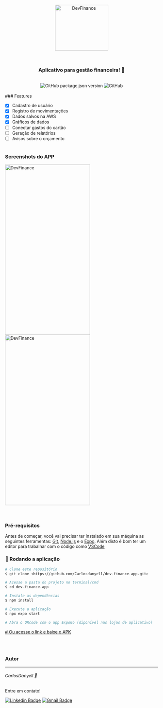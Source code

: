 
<p align="center">
    <img src="https://lh3.googleusercontent.com/xLRGTcVdfjCo2FnvGDOAPk4rwjRMISVkgAOUzAf3zVsrVCZQhzw1PFL89uKlomwUD9FpidJ3RrgBrHS2i0iuwSbIb3rqSKXVzblqjR5_Np4SS7vr9BB-WNRy-grR1DRR5ZRzuWzeWE9bBEYLuP_EtHCQyfCBNmAeSifl7svGPYmuZjf8c4T2EWlJicQpUQZY6xT2-lyeXvRF8sFgUgpw58LbX-o7xktewAHqih6SdV-Es3R9_LRXF8apYLGfCSobDWXWEycfpMWHwmat43Gc7FutQYZyZUTnhDJsEHQkexvJcEwUMR3_V2-RzHL5ZeGmm98L_C2irYh7H2B1dSDP0eaIJuzJCLjq64t3l74dCIdChSRAS110xlwhX0EU8qDcJNSBSaekiTQ6CoH76RLLmaDX6D0WgK5lHidFBHetXdY9fRNNnojPGIO32uxOGaAfOB9p3pynEy4CzpFvwp1UObEwp3qkx32tpAlaUI7OecK8kfM-Ay065KiyqlN1N3-_lW4znlQtO0S89ZcoTOODEWRKTXwZezPnz4_ezmrAl3ERch-wHX_pkjbv8LZh2Tm28eXGSv4tTnX8A4rFYvM3GKS4Kckry0YxyQc2DadPvTb2a0HA8_3k_ncbCOJ7OEM3XSXHPtnZRfdhP75XPOJCsGDiZ6IJuC-8mrynZzxaDlEP_jdeH9IdOA9WC3LG926NWRoV20fy8L-ZTvzk-0Xcz-GNHknnaIAy4f2eFP9cMhd8OxRYvbeoky2221K94jDGPMHlZL7LWSbNwVv2Skk9BVxxOD64jaaZLqznBcK_SpxwdC73Oq9llbrSVKMpzgPmkqDuuWX71lsTI2l5u35Bkj01ydPWu2ViF-BPG1nMdXWUgEbW63nScBeISIFLTIeYnfbxit3ZaGnpMN3ECgnhtDukSeh7V7pScOL6frkTESZi9thT=w554-h493-no?authuser=0" height="150" width="175" alt="DevFinance" />
</p>
<br>
<h3 align="center">Aplicativo para gestão financeira! 🚀</h3>
<br>
<div align="center">
    <img alt="GitHub package.json version" src="https://img.shields.io/github/package-json/v/Carlosdanyell/dev-finance-app?">
    <img alt="GitHub" src="https://img.shields.io/github/license/Carlosdanyell/dev-finance-app?label=LICENCE">
</div>
<br>
### Features

- [x] Cadastro de usuário
- [x] Registro de movimentações
- [x] Dados salvos na AWS
- [x] Gráficos de dados
- [ ] Conectar gastos do cartão
- [ ] Geração de relatórios
- [ ] Avisos sobre o orçamento
<br><br>
### Screenshots do APP

<div>
 <img src="https://lh3.googleusercontent.com/KmM6r-BS-4lbdiZyMyDP4JlowbDH2YL7BCTn_qoacpLK0rFUSv58lYqswb6gqkZzAyd16adcFO3Z0vHNz7lvS1FNjB_fjdUMOxE6UD1RIZ6ewIKP86sPIP2OpE8M1STWBZ6bnYz8grSrHZyYguKSAQyIV_cYd2pNTtQjwvPT4-pT-fU6DSuxxeH0GJlHnRx3TIpyZ1vvPyELa8mlFddX3UbCz35ikLT4aVgvwkCStxm1AfswAIaQhwvwy5frNcgnWPAunV5bg_svZjKRvAgkJrs157CrH74evWIAtqCzEQms_j9BKvt6NpA-X8ODir6B_An6ZBPyHn2dquhcTBGJmlptk5ZkPgauocVfgTZE3yPbNgfF1dLEeNF-gUIsP5AQ8d9AlLdqOiVPj9cCKvezvjujmwtr7X068712GEYhFp7zHXjwr2FA_9U-8ZvVS6NtQmOCLJIlsCzLTll5sfqiP4WH98yH5pD61cGO1XTGzdtJAYVOb6FCKtlY6kd_sIZLIsAomtJ37cidb52rHTOEJXem44TZWV3skSPfMZGpVsL2xdsJtWyACHgq57Oo-kKEMnEF0ZF5dshOYHl5hS-5X47q6X9jguF8wJaDCbWWFR6TvfnCcuJaelgRGW6xGLJY464w6DEDD5PVjiC_4cF5K7xMfQwLpLU0uKLkW5MsXZRfPqJLphsCHg0ewOi3zs9KmD542tGLJbLhFaVfskrwKOAndO59urKrD7tTj2ixeZ1gare_ChTAVggLMSVopn_f5opfTI6dgweMTBNNiziZaj9jffRwsHFxbTpiPOCkhq7_NJO0k8hZwRlEwn1wtce-zKAVEZbFG1irk6UiX8U1cWVFxJPgjei_tsxWiByZquL1BBfmo4UpZ2TIYSnw_5XbjpJil5RsLGjwuVlvggmsSrSP82ncsCVUzEJle99IwTT4s9mj=w449-h947-no?authuser=0" height="560" width="280" alt="DevFinance" />
 <img src="https://lh3.googleusercontent.com/hN9iNxZlfOJ0M3eZtVmdRGwCnTbpOJFXSfeShYqEJsS-eMDjkhqZQnJHPA26J5pox1h5HvsHW5PV2lzR7X5I0Loo8gTHKM3zglk4vA8wv4ZFEja6IGtuHpW6DOBe3rs-hLAJ8jVSbQra4Gu8ajpDfK8b1S3stt_uGbJViinszdSBk1dIkCppQkeoy9qecm6BkTE-DEFW_tLpd7p1aeKO-vbFT8KXmIXtKBpRMZP6dbevVNupiq-5EZqP8DQnpWCDyDpMnXh2f6NmX8MllXC7TGeNZ4FvjgO9RFB-_OrqvBb9BCgfIMlEy5BVUlhqsxi0wj4Sk6H0DhCP6hjfR3omwWDplVqC8-i8d2P8MLie-EQZZyL3-Wsu2cQG-IyZ9HLatmgDZUX2atLQ-b3DejXWK55qPNR8qQJL9fgrnlC7iF1mt0mFU54ZtmPEgXlI_P5du99YJSaCk1znXEispvEY69VWPuK5fZyNstO9XndHnRfR_LsCgi0cb6caWJoltUAc2AmgSi0MT4kpOGjeGru2kMgktaos2KNltYUpWprVfXdvUEc47Urlu3t_QaH8QIpee3ewOTxjx_fwqdyJuKVukpg3yV9mO8Zweymyr1jSMlZEmY1nfdqi5OUqqF3bqF2R03VmCDhHoliIMa5QtRYl5fM4TaSXulbyDkOqg3MgxExmnBHqsI_36LYK4mw2VSwfk2wVKZVMkMW3_vcbhCB2EhiPOZjGiAGw_e7gpBTgFhqBbJ46JjRtf0xOCbVqLJdsjuaNzxEiJN1oBLQ6hnEJDQFkOKjiP0k3xGu5fkAjVeZQEV8aK0jLyCFRVWvI3mtJwpndlP2mQ9So4eVZcPcn5E_ukFm-N5Mm_4iZg2x2IMS-GnolseDxud8EOoogZpC0f4DS2qOgX1WtF2lha4F7q-9XmxAeljRbyvht-DSGtD6lZM-C=w449-h947-no?authuser=0" height="560" width="280" alt="DevFinance" />
 
</div>
<br><br>

### Pré-requisitos

Antes de começar, você vai precisar ter instalado em sua máquina as seguintes ferramentas:
[Git](https://git-scm.com), [Node.js](https://nodejs.org/en/) e o [Expo](https://expo.dev/). 
Além disto é bom ter um editor para trabalhar com o código como [VSCode](https://code.visualstudio.com/)

### 🎲 Rodando a aplicação

```bash
# Clone este repositório
$ git clone <https://github.com/Carlosdanyell/dev-finance-app.git>

# Acesse a pasta do projeto no terminal/cmd
$ cd dev-finance-app

# Instale as dependências
$ npm install

# Execute a aplicação
$ npx expo start

# Abra o QRcode com o app ExpoGo (diponível nas lojas de aplicativo)


```
<a href="https://expo.dev/artifacts/eas/9DJQ9VH43XU7JonzbiftvV.apk"># Ou acesse o link e baixe o APK</a>

<br><br>

### Autor
---
<h6>CarlosDanyell 🚀</h6>
Entre em contato!

[![Linkedin Badge](https://img.shields.io/badge/-Carlos-blue?style=flat-square&logo=Linkedin&logoColor=white&link=https://www.linkedin.com/in/carlosdanyell/)](https://www.linkedin.com/in/carlosdanyell/) 
[![Gmail Badge](https://img.shields.io/badge/-carlosdanyelldasilva@gmail.com-c14438?style=flat-square&logo=Gmail&logoColor=white&link=mailto:carlosdanyelldasilva@gmail.com)](mailto:carlosdanyelldasilva@gmail.com)

